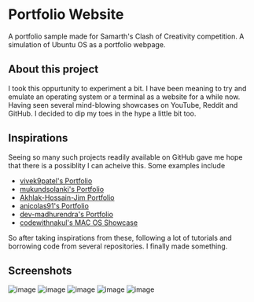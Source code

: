 # Portfolio Website
A portfolio sample made for Samarth's Clash of Creativity competition. A simulation of Ubuntu OS as a portfolio webpage.

## About this project
I took this oppurtunity to experiment a bit. I have been meaning to try and emulate an operating system or a terminal as a website for a while now. Having seen several mind-blowing showcases on YouTube, Reddit and GitHub. I decided to dip my toes in the hype a little bit too.

## Inspirations
Seeing so many such projects readily available on GitHub gave me hope that there is a possiblity I can acheive this. Some examples include
* [vivek9patel's Portfolio](https://github.com/vivek9patel/vivek9patel.github.io)
* [mukundsolanki's Portfolio](https://github.com/mukundsolanki/terminal-portfolio)
* [Akhlak-Hossain-Jim Portfolio](https://github.com/Akhlak-Hossain-Jim/ubuntu-ui-portfolio)
* [anicolas91's Portfolio](https://github.com/anicolas91/portfolio-ubuntu-site)
* [dev-madhurendra's Portfolio](https://github.com/dev-madhurendra/terminal-portfolio)
* [codewithnakul's MAC OS Showcase](https://www.youtube.com/watch?v=4jHLQuSltgU)

So after taking inspirations from these, following a lot of tutorials and borrowing code from several repositories. I finally made something.

## Screenshots
![image](https://github.com/user-attachments/assets/6825cc7a-ba27-4001-92ee-f3ab95279ccd)
![image](https://github.com/user-attachments/assets/af3dfbef-2859-4763-935b-c5e6f2b8bc73)
![image](https://github.com/user-attachments/assets/a7bf6b7e-b94f-48c5-8f72-472927292055)
![image](https://github.com/user-attachments/assets/00dfbdc9-4264-405f-9ed6-83f4d862bf40)
![image](https://github.com/user-attachments/assets/1902c6e2-dd2a-4f28-b6ef-b8c3a4c6d0fa)
